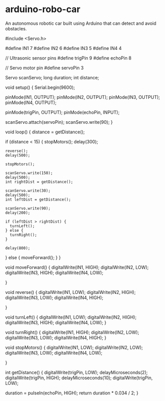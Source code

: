 # arduino-robo-car
An autonomous robotic car built using Arduino that can detect and avoid obstacles.

#include <Servo.h>

#define IN1 7
#define IN2 6
#define IN3 5
#define IN4 4

// Ultrasonic sensor pins
#define trigPin 9
#define echoPin 8

// Servo motor pin
#define servoPin 3

Servo scanServo;
long duration;
int distance;

void setup() {
  Serial.begin(9600);

  pinMode(IN1, OUTPUT);
  pinMode(IN2, OUTPUT);
  pinMode(IN3, OUTPUT);
  pinMode(IN4, OUTPUT);

  pinMode(trigPin, OUTPUT);
  pinMode(echoPin, INPUT);


  scanServo.attach(servoPin);
  scanServo.write(90); 
}

void loop() {
  distance = getDistance();

  if (distance < 15) {
    stopMotors();
    delay(300);

    reverse(); 
    delay(500);

    stopMotors(); 

    scanServo.write(150);
    delay(500);
    int rightDist = getDistance();

    scanServo.write(30);
    delay(500);
    int leftDist = getDistance();

    scanServo.write(90);
    delay(200);

    if (leftDist > rightDist) {
      turnLeft();
    } else {
      turnRight();
    }

    delay(800);
  } else {
    moveForward();
  }
}

void moveForward() {
  digitalWrite(IN1, HIGH);
  digitalWrite(IN2, LOW);
  digitalWrite(IN3, HIGH);
  digitalWrite(IN4, LOW);

}

void reverse() {
  digitalWrite(IN1, LOW);
  digitalWrite(IN2, HIGH);
  digitalWrite(IN3, LOW);
  digitalWrite(IN4, HIGH);

}

void turnLeft() {
  digitalWrite(IN1, LOW);
  digitalWrite(IN2, HIGH);
  digitalWrite(IN3, HIGH);
  digitalWrite(IN4, LOW);
}

void turnRight() {
  digitalWrite(IN1, HIGH);
  digitalWrite(IN2, LOW);
  digitalWrite(IN3, LOW);
  digitalWrite(IN4, HIGH);
}

void stopMotors() {
  digitalWrite(IN1, LOW);
  digitalWrite(IN2, LOW);
  digitalWrite(IN3, LOW);
  digitalWrite(IN4, LOW);

}

int getDistance() {
  digitalWrite(trigPin, LOW);
  delayMicroseconds(2);
  digitalWrite(trigPin, HIGH);
  delayMicroseconds(10);
  digitalWrite(trigPin, LOW);

  duration = pulseIn(echoPin, HIGH);
  return duration * 0.034 / 2;
}
